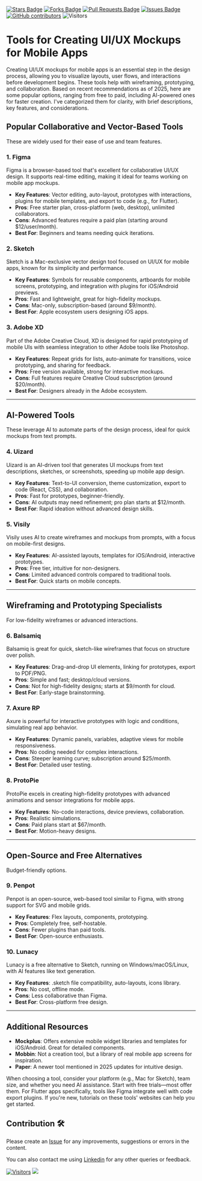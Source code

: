 
<a href="https://github.com/drshahizan/mobile_apps/stargazers"><img src="https://img.shields.io/github/stars/drshahizan/mobile_apps" alt="Stars Badge"/></a>
<a href="https://github.com/drshahizan/mobile_apps/network/members"><img src="https://img.shields.io/github/forks/drshahizan/mobile_apps" alt="Forks Badge"/></a>
<a href="https://github.com/drshahizan/mobile_apps/pulls"><img src="https://img.shields.io/github/issues-pr/drshahizan/mobile_apps" alt="Pull Requests Badge"/></a>
<a href="https://github.com/drshahizan/mobile_apps/issues"><img src="https://img.shields.io/github/issues/drshahizan/mobile_apps" alt="Issues Badge"/></a>
<a href="https://github.com/drshahizan/mobile_apps/graphs/contributors"><img alt="GitHub contributors" src="https://img.shields.io/github/contributors/drshahizan/mobile_apps?color=2b9348"></a>
![Visitors](https://api.visitorbadge.io/api/visitors?path=https%3A%2F%2Fgithub.com%2Fdrshahizan%2Fmobile_apps&labelColor=%23d9e3f0&countColor=%23697689&style=flat)

# Tools for Creating UI/UX Mockups for Mobile Apps

Creating UI/UX mockups for mobile apps is an essential step in the design process, allowing you to visualize layouts, user flows, and interactions before development begins. These tools help with wireframing, prototyping, and collaboration. Based on recent recommendations as of 2025, here are some popular options, ranging from free to paid, including AI-powered ones for faster creation. I've categorized them for clarity, with brief descriptions, key features, and considerations.

## Popular Collaborative and Vector-Based Tools
These are widely used for their ease of use and team features.




### 1. Figma
Figma is a browser-based tool that's excellent for collaborative UI/UX design. It supports real-time editing, making it ideal for teams working on mobile app mockups.
- **Key Features**: Vector editing, auto-layout, prototypes with interactions, plugins for mobile templates, and export to code (e.g., for Flutter).
- **Pros**: Free starter plan, cross-platform (web, desktop), unlimited collaborators.
- **Cons**: Advanced features require a paid plan (starting around $12/user/month).
- **Best For**: Beginners and teams needing quick iterations.




### 2. Sketch
Sketch is a Mac-exclusive vector design tool focused on UI/UX for mobile apps, known for its simplicity and performance.
- **Key Features**: Symbols for reusable components, artboards for mobile screens, prototyping, and integration with plugins for iOS/Android previews.
- **Pros**: Fast and lightweight, great for high-fidelity mockups.
- **Cons**: Mac-only, subscription-based (around $9/month).
- **Best For**: Apple ecosystem users designing iOS apps.




### 3. Adobe XD
Part of the Adobe Creative Cloud, XD is designed for rapid prototyping of mobile UIs with seamless integration to other Adobe tools like Photoshop.
- **Key Features**: Repeat grids for lists, auto-animate for transitions, voice prototyping, and sharing for feedback.
- **Pros**: Free version available, strong for interactive mockups.
- **Cons**: Full features require Creative Cloud subscription (around $20/month).
- **Best For**: Designers already in the Adobe ecosystem.

---

## AI-Powered Tools
These leverage AI to automate parts of the design process, ideal for quick mockups from text prompts.




### 4. Uizard
Uizard is an AI-driven tool that generates UI mockups from text descriptions, sketches, or screenshots, speeding up mobile app design.
- **Key Features**: Text-to-UI conversion, theme customization, export to code (React, CSS), and collaboration.
- **Pros**: Fast for prototypes, beginner-friendly.
- **Cons**: AI outputs may need refinement; pro plan starts at $12/month.
- **Best For**: Rapid ideation without advanced design skills.

### 5. Visily
Visily uses AI to create wireframes and mockups from prompts, with a focus on mobile-first designs.
- **Key Features**: AI-assisted layouts, templates for iOS/Android, interactive prototypes.
- **Pros**: Free tier, intuitive for non-designers.
- **Cons**: Limited advanced controls compared to traditional tools.
- **Best For**: Quick starts on mobile concepts.

---

## Wireframing and Prototyping Specialists
For low-fidelity wireframes or advanced interactions.

### 6. Balsamiq
Balsamiq is great for quick, sketch-like wireframes that focus on structure over polish.
- **Key Features**: Drag-and-drop UI elements, linking for prototypes, export to PDF/PNG.
- **Pros**: Simple and fast; desktop/cloud versions.
- **Cons**: Not for high-fidelity designs; starts at $9/month for cloud.
- **Best For**: Early-stage brainstorming.

### 7. Axure RP
Axure is powerful for interactive prototypes with logic and conditions, simulating real app behavior.
- **Key Features**: Dynamic panels, variables, adaptive views for mobile responsiveness.
- **Pros**: No coding needed for complex interactions.
- **Cons**: Steeper learning curve; subscription around $25/month.
- **Best For**: Detailed user testing.

### 8. ProtoPie
ProtoPie excels in creating high-fidelity prototypes with advanced animations and sensor integrations for mobile apps.
- **Key Features**: No-code interactions, device previews, collaboration.
- **Pros**: Realistic simulations.
- **Cons**: Paid plans start at $67/month.
- **Best For**: Motion-heavy designs.

---

## Open-Source and Free Alternatives
Budget-friendly options.

### 9. Penpot
Penpot is an open-source, web-based tool similar to Figma, with strong support for SVG and mobile grids.
- **Key Features**: Flex layouts, components, prototyping.
- **Pros**: Completely free, self-hostable.
- **Cons**: Fewer plugins than paid tools.
- **Best For**: Open-source enthusiasts.

### 10. Lunacy
Lunacy is a free alternative to Sketch, running on Windows/macOS/Linux, with AI features like text generation.
- **Key Features**: .sketch file compatibility, auto-layouts, icons library.
- **Pros**: No cost, offline mode.
- **Cons**: Less collaborative than Figma.
- **Best For**: Cross-platform free design.

---

## Additional Resources
- **Mockplus**: Offers extensive mobile widget libraries and templates for iOS/Android. Great for detailed components.
- **Mobbin**: Not a creation tool, but a library of real mobile app screens for inspiration.
- **Paper**: A newer tool mentioned in 2025 updates for intuitive design.

When choosing a tool, consider your platform (e.g., Mac for Sketch), team size, and whether you need AI assistance. Start with free trials—most offer them. For Flutter apps specifically, tools like Figma integrate well with code export plugins. If you're new, tutorials on these tools' websites can help you get started.

## Contribution 🛠️
Please create an [Issue](https://github.com/drshahizan/mobile_apps/issues) for any improvements, suggestions or errors in the content.

You can also contact me using [Linkedin](https://www.linkedin.com/in/drshahizan/) for any other queries or feedback.

[![Visitors](https://api.visitorbadge.io/api/visitors?path=https%3A%2F%2Fgithub.com%2Fdrshahizan&labelColor=%23697689&countColor=%23555555&style=plastic)](https://visitorbadge.io/status?path=https%3A%2F%2Fgithub.com%2Fdrshahizan)
![](https://hit.yhype.me/github/profile?user_id=81284918)



